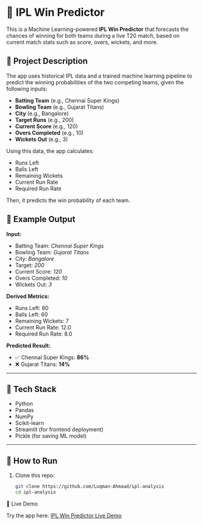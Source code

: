 
# 🏏 IPL Win Predictor

This is a Machine Learning-powered **IPL Win Predictor** that forecasts the chances of winning for both teams during a live T20 match, based on current match stats such as score, overs, wickets, and more.

## 📌 Project Description

The app uses historical IPL data and a trained machine learning pipeline to predict the winning probabilities of the two competing teams, given the following inputs:

- **Batting Team** (e.g., Chennai Super Kings)
- **Bowling Team** (e.g., Gujarat Titans)
- **City** (e.g., Bangalore)
- **Target Runs** (e.g., 200)
- **Current Score** (e.g., 120)
- **Overs Completed** (e.g., 10)
- **Wickets Out** (e.g., 3)

Using this data, the app calculates:
- Runs Left
- Balls Left
- Remaining Wickets
- Current Run Rate
- Required Run Rate

Then, it predicts the win probability of each team.

## 🧪 Example Output

**Input:**
- Batting Team: *Chennai Super Kings*
- Bowling Team: *Gujarat Titans*
- City: *Bangalore*
- Target: *200*
- Current Score: *120*
- Overs Completed: *10*
- Wickets Out: *3*

**Derived Metrics:**
- Runs Left: 80  
- Balls Left: 60  
- Remaining Wickets: 7  
- Current Run Rate: 12.0  
- Required Run Rate: 8.0  

**Predicted Result:**
- ✅ Chennai Super Kings: **86%**
- ❌ Gujarat Titans: **14%**

---

## 🚀 Tech Stack

- Python
- Pandas
- NumPy
- Scikit-learn
- Streamlit (for frontend deployment)
- Pickle (for saving ML model)

---

## 📁 How to Run

1. Clone this repo:
   ```bash
   git clone https://github.com/Luqman-Ahmaad/ipl-analysis
   cd ipl-analysis

🔗 Live Demo

Try the app here: [IPL Win Predictor Live Demo](https://ipl-match-win-prediction.streamlit.app/)
